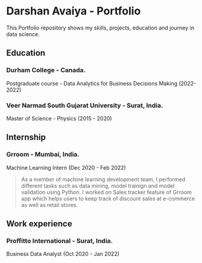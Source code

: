 # Darshan Avaiya - Portfolio
This Portfolio repository shows my skills, projects, education and journey in data science.

## Education
### Durham College - Canada.
Postgraduate course - Data Analytics for Business Decisions Making (2022-2022) 
### Veer Narmad South Gujarat University - Surat, India.
Master of Science - Physics (2015 - 2020)

## Internship
### Grroom - Mumbai, India.
Machine Learning Intern (Dec 2020 - Feb 2022)
> As a member of machine learning development team, I performed different tasks such as data mining, model trainign and model validation using Python. I worked on Sales tracker feature of Grroom app which helps users to keep track of discount sales at e-commerce as well as retail stores.

## Work experience
### Proffitto International - Surat, India.
Business Data Analyst (Oct 2020 - Jan 2022)
> 
